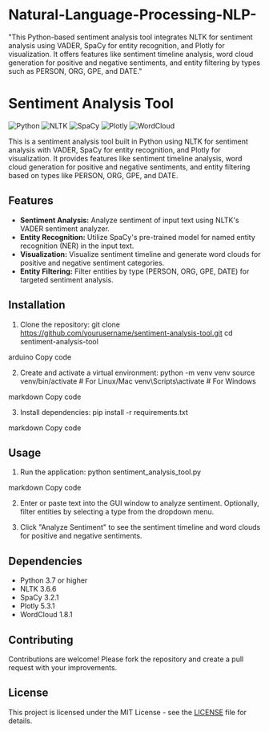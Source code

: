# Natural-Language-Processing-NLP-
"This Python-based sentiment analysis tool integrates NLTK for sentiment analysis using VADER, SpaCy for entity recognition, and Plotly for visualization. It offers features like sentiment timeline analysis, word cloud generation for positive and negative sentiments, and entity filtering by types such as PERSON, ORG, GPE, and DATE."

# Sentiment Analysis Tool

![Python](https://img.shields.io/badge/python-3.7%2B-blue)
![NLTK](https://img.shields.io/badge/nltk-3.6.6-brightgreen)
![SpaCy](https://img.shields.io/badge/spacy-3.2.1-yellow)
![Plotly](https://img.shields.io/badge/plotly-5.3.1-orange)
![WordCloud](https://img.shields.io/badge/wordcloud-1.8.1-red)

This is a sentiment analysis tool built in Python using NLTK for sentiment analysis with VADER, SpaCy for entity recognition, and Plotly for visualization. It provides features like sentiment timeline analysis, word cloud generation for positive and negative sentiments, and entity filtering based on types like PERSON, ORG, GPE, and DATE.

## Features

- **Sentiment Analysis:** Analyze sentiment of input text using NLTK's VADER sentiment analyzer.
- **Entity Recognition:** Utilize SpaCy's pre-trained model for named entity recognition (NER) in the input text.
- **Visualization:** Visualize sentiment timeline and generate word clouds for positive and negative sentiment categories.
- **Entity Filtering:** Filter entities by type (PERSON, ORG, GPE, DATE) for targeted sentiment analysis.

## Installation

1. Clone the repository:
git clone https://github.com/yourusername/sentiment-analysis-tool.git
cd sentiment-analysis-tool

arduino
Copy code

2. Create and activate a virtual environment:
python -m venv venv
source venv/bin/activate # For Linux/Mac
venv\Scripts\activate # For Windows

markdown
Copy code

3. Install dependencies:
pip install -r requirements.txt

markdown
Copy code

## Usage

1. Run the application:
python sentiment_analysis_tool.py

markdown
Copy code

2. Enter or paste text into the GUI window to analyze sentiment. Optionally, filter entities by selecting a type from the dropdown menu.

3. Click "Analyze Sentiment" to see the sentiment timeline and word clouds for positive and negative sentiments.

## Dependencies

- Python 3.7 or higher
- NLTK 3.6.6
- SpaCy 3.2.1
- Plotly 5.3.1
- WordCloud 1.8.1

## Contributing

Contributions are welcome! Please fork the repository and create a pull request with your improvements.

## License

This project is licensed under the MIT License - see the [LICENSE](LICENSE) file for details.
